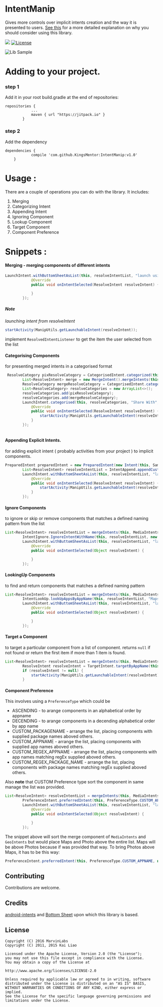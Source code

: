 # IntentManip
Gives more controls over implicit intents creation and the way it is presented to users. [See this](http://belvi.xyz/posts/Handling-Intents) for a more detailed explanation on why you should consider using this library.

[![](https://jitpack.io/v/KingsMentor/IntentManip.svg)](https://jitpack.io/#KingsMentor/IntentManip)
[![License](https://img.shields.io/badge/License-Apache%202.0-blue.svg)](http://www.apache.org/licenses/LICENSE-2.0)

![Lib Sample](https://github.com/KingsMentor/IntentManip/blob/master/sample.gif)

# Adding to your project.

### step 1
Add it in your root build.gradle at the end of repositories:
```
repositories {
			...
			maven { url "https://jitpack.io" }
		}
```

### step 2
Add the dependency
```
dependencies {
	        compile 'com.github.KingsMentor:IntentManip:v1.0'
	}
```
# Usage :
There are a couple of operations you can do with the library. It includes:

1. Merging
2. Categorizing Intent
3. Appending Intent
4. Ignoring Component 
5. Lookup Component
6. Target Component
7. Component Preference

# Snippets :

#### Merging - merging components of different intents
```java
LaunchIntent.withButtomSheetAsList(this, resolveIntentList, "launch using", new ResolvedIntentListener<ResolveIntent>() {
            @Override
            public void onIntentSelected(ResolveIntent resolveIntent) {

            }
        });
```
##### Note

*launching* *intent* *from* *resolveIntent*

```java 
startActivity(ManipUtils.getLaunchableIntent(resolveIntent));
```

implement `ResolvedIntentListener`  to get the item the user selected from the list

#### Categorising Components

for presenting merged intents in a categorised format

```java
 ResolveCategory pixResolveCategory = CategorisedIntent.categorized(this, MediaIntents.newSelectPictureIntent(), "picture", 1);
        List<ResolveIntent> merge = new MergeIntent().mergeIntents(this, MediaIntents.newSelectPictureIntent(), GeoIntents.newNavigationIntent(""));
        ResolveCategory mergeResolveCategory = CategorisedIntent.categorized(merge, "Geo and Media", 2);
        List<ResolveCategory> resolveCategories = new ArrayList<>();
        resolveCategories.add(pixResolveCategory);
        resolveCategories.add(mergeResolveCategory);
        LaunchIntent.categorised(this, resolveCategories, "Share With", new ResolvedIntentListener<ResolveIntent>() {
            @Override
            public void onIntentSelected(ResolveIntent resolveIntent) {
                startActivity(ManipUtils.getLaunchableIntent(resolveIntent));
            }
        });
	
```

#### Appending Explicit Intents.
for adding explicit intent ( probably activities from your project ) to implicit components.

```java
PreparedIntent preparedIntent = new PreparedIntent(new Intent(this, Sample.class), R.string.sample, R.mipmap.ic_launcher);
        List<ResolveIntent> resolveIntentList = IntentAppend.appendCustomIntent(this, MediaIntents.newSelectPictureIntent(), preparedIntent);
        LaunchIntent.withButtomSheetAsList(this, resolveIntentList, "launch using", new ResolvedIntentListener<ResolveIntent>() {
            @Override
            public void onIntentSelected(ResolveIntent resolveIntent) {
                startActivity(ManipUtils.getLaunchableIntent(resolveIntent));
            }
        });
```
#### Ignore Components
to ignore or skip or remove components that matches a defined naming pattern from the list

```java
List<ResolveIntent> resolveIntentList = mergeIntents(this, MediaIntents.newSelectPictureIntent(), GeoIntents.newNavigationIntent(""));
        IntentIgnore.IgnoreIntentWithName(this, resolveIntentList, new ArrayList<String>(Arrays.asList(new String[]{"Maps"})));
        LaunchIntent.withButtomSheetAsList(this, resolveIntentList, "launch using", new ResolvedIntentListener() {
            @Override
            public void onIntentSelected(Object resolveIntent) {

            }
        });
```

#### LookingUp Components
to find and return components that matches a defined naming pattern 
```java
List<ResolveIntent> resolveIntentList = mergeIntents(this, MediaIntents.newSelectPictureIntent(), GeoIntents.newNavigationIntent(""));
        IntentLookUp.lookUpAppsByAppName(this, resolveIntentList, "Maps");
        LaunchIntent.withButtomSheetAsList(this, resolveIntentList, "launch using", new ResolvedIntentListener() {
            @Override
            public void onIntentSelected(Object resolveIntent) {

            }
        });
```

#### Target a Component
to target a particular component from a list of component. 
returns `null` if not found or return the first item if more than 1 item is found.
```java
List<ResolveIntent> resolveIntentList = mergeIntents(this, MediaIntents.newSelectPictureIntent(), GeoIntents.newNavigationIntent(""));
        ResolveIntent resolveIntent = TargetIntent.targetByAppName(this, resolveIntentList, "Photo");
        if (resolveIntent != null) {
            startActivity(ManipUtils.getLaunchableIntent(resolveIntent));
        }
```

#### Component Preference
This involves using a `PreferenceType` which could be

* ASCENDING - to arange components in an alphabetical order by appname
* DECENDING - to arange components in a decending alphabetical order by app name
* CUSTOM_PACKAGENAME - arrange the list, placing components with supplied package names aboved others.
* CUSTOM_APPNAME - arrange the list, placing components with supplied app names aboved others.
* CUSTOM_REGEX_APPNAME - arrange the list, placing components with app names matching regEx supplied aboved others.
* CUSTOM_REGEX_PACKAGE_NAME - arrange the list, placing components with package names matching regEx supplied aboved others.

Also **note** that CUSTOM Preference type sort the component in same manage the list was provided.

```java
List<ResolveIntent> resolveIntentList = mergeIntents(this, MediaIntents.newSelectPictureIntent(), GeoIntents.newNavigationIntent(""));
        PreferenceIntent.preferredIntent(this, PreferenceType.CUSTOM_APPNAME, new ArrayList<String>(Arrays.asList(new String[]{"Maps","Photo"})), resolveIntentList);
        LaunchIntent.withButtomSheetAsList(this, resolveIntentList, "launch using", new ResolvedIntentListener() {
            @Override
            public void onIntentSelected(Object resolveIntent) {

            }
        });
```

The snippet above will sort the merge component of `MediaIntents` and `GeoIntents` but would place Maps and Photo above the entire list. 
Maps will be above Photos because if was provided that way. To bring Photos above Maps, it has to be this way:

```java
PreferenceIntent.preferredIntent(this, PreferenceType.CUSTOM_APPNAME, new ArrayList<String>(Arrays.asList(new String[]{"Photo","Maps"})), resolveIntentList);
```

## Contributing
Contributions are welcome.



## Credits
[android-intents](https://github.com/marvinlabs/android-intents) and 
[Bottom Sheet](https://github.com/soarcn/BottomSheet) upon which this library is based.

## License

```
Copyright (C) 2016 MarvinLabs 
Copyright (C) 2011, 2015 Kai Liao

Licensed under the Apache License, Version 2.0 (the "License");
you may not use this file except in compliance with the License.
You may obtain a copy of the License at

http://www.apache.org/licenses/LICENSE-2.0

Unless required by applicable law or agreed to in writing, software
distributed under the License is distributed on an "AS IS" BASIS,
WITHOUT WARRANTIES OR CONDITIONS OF ANY KIND, either express or implied.
See the License for the specific language governing permissions and
limitations under the License.
```
